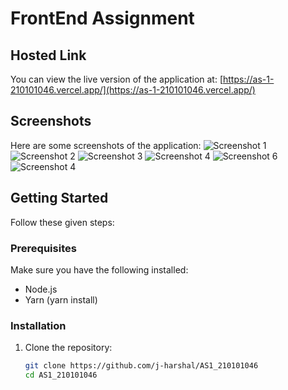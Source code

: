 # FrontEnd Assignment

## Hosted Link

You can view the live version of the application at: [https://as-1-210101046.vercel.app/](https://as-1-210101046.vercel.app/)

## Screenshots

Here are some screenshots of the application:
![Screenshot 1](ScreenShots/a.png)
![Screenshot 2](ScreenShots/b.png)
![Screenshot 3](ScreenShots/c.png)
![Screenshot 4](ScreenShots/e.PNG)
![Screenshot 6](ScreenShots/f.PNG)
![Screenshot 4](ScreenShots/d.PNG)

## Getting Started
Follow these given steps:

### Prerequisites

Make sure you have the following installed:

- Node.js
- Yarn  (yarn install)

### Installation

1. Clone the repository:

   ```bash
   git clone https://github.com/j-harshal/AS1_210101046
   cd AS1_210101046
